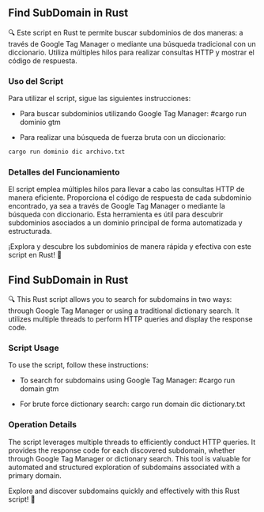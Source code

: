 ## Find SubDomain in Rust

🔍 Este script en Rust te permite buscar subdominios de dos maneras: a través de Google Tag Manager o mediante una búsqueda tradicional con un diccionario. Utiliza múltiples hilos para realizar consultas HTTP y mostrar el código de respuesta.

### Uso del Script

Para utilizar el script, sigue las siguientes instrucciones:

- Para buscar subdominios utilizando Google Tag Manager:
#cargo run dominio gtm


- Para realizar una búsqueda de fuerza bruta con un diccionario:
```bash
cargo run dominio dic archivo.txt
```

### Detalles del Funcionamiento

El script emplea múltiples hilos para llevar a cabo las consultas HTTP de manera eficiente. Proporciona el código de respuesta de cada subdominio encontrado, ya sea a través de Google Tag Manager o mediante la búsqueda con diccionario. Esta herramienta es útil para descubrir subdominios asociados a un dominio principal de forma automatizada y estructurada.

¡Explora y descubre los subdominios de manera rápida y efectiva con este script en Rust! 🚀


## Find SubDomain in Rust

🔍 This Rust script allows you to search for subdomains in two ways: through Google Tag Manager or using a traditional dictionary search. It utilizes multiple threads to perform HTTP queries and display the response code.

### Script Usage

To use the script, follow these instructions:

- To search for subdomains using Google Tag Manager:
#cargo run domain gtm

- For brute force dictionary search:
cargo run domain dic dictionary.txt

### Operation Details

The script leverages multiple threads to efficiently conduct HTTP queries. It provides the response code for each discovered subdomain, whether through Google Tag Manager or dictionary search. This tool is valuable for automated and structured exploration of subdomains associated with a primary domain.

Explore and discover subdomains quickly and effectively with this Rust script! 🚀